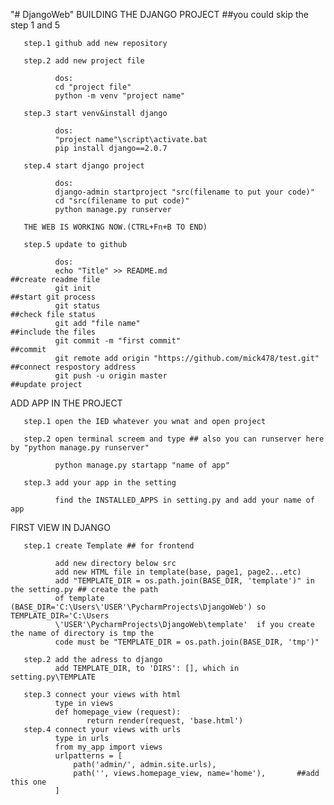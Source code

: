 "# DjangoWeb" 
BUILDING THE DJANGO PROJECT ##you could skip the step 1 and 5

       step.1 github add new repository

       step.2 add new project file

              dos:
              cd "project file"
              python -m venv "project name"

       step.3 start venv&install django

              dos:
              "project name"\script\activate.bat
              pip install django==2.0.7

       step.4 start django project

              dos:
              django-admin startproject "src(filename to put your code)"
              cd "src(filename to put code)"
              python manage.py runserver

       THE WEB IS WORKING NOW.(CTRL+Fn+B TO END)

       step.5 update to github

              dos:
              echo "Title" >> README.md                                      ##create readme file
              git init                                                       ##start git process
              git status                                                     ##check file status
              git add "file name"                                            ##include the files
              git commit -m "first commit"                                   ##commit
              git remote add origin "https://github.com/mick478/test.git"    ##connect respostory address
              git push -u origin master                                      ##update project
ADD APP IN THE PROJECT

       step.1 open the IED whatever you wnat and open project
       
       step.2 open terminal screem and type ## also you can runserver here by "python manage.py runserver"
              
              python manage.py startapp "name of app"
              
       step.3 add your app in the setting
              
              find the INSTALLED_APPS in setting.py and add your name of app

FIRST VIEW IN DJANGO

       step.1 create Template ## for frontend
              
              add new directory below src
              add new HTML file in template(base, page1, page2...etc)
              add "TEMPLATE_DIR = os.path.join(BASE_DIR, 'template')" in the setting.py ## create the path
              of template (BASE_DIR='C:\Users\'USER'\PycharmProjects\DjangoWeb') so TEMPLATE_DIR='C:\Users
              \'USER'\PycharmProjects\DjangoWeb\template'  if you create the name of directory is tmp the 
              code must be "TEMPLATE_DIR = os.path.join(BASE_DIR, 'tmp')"
              
       step.2 add the adress to django
              add TEMPLATE_DIR, to 'DIRS': [], which in setting.py\TEMPLATE
              
       step.3 connect your views with html
              type in views
              def homepage_view (request):
                     return render(request, 'base.html')
       step.4 connect your views with urls
              type in urls
              from my_app import views
              urlpatterns = [
                  path('admin/', admin.site.urls),
                  path('', views.homepage_view, name='home'),       ##add this one
              ]
              
